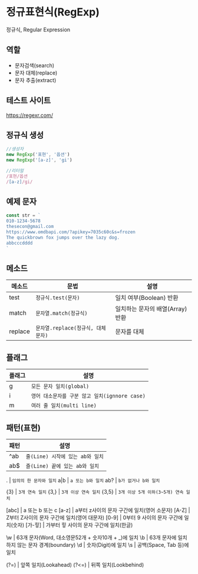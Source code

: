 # 정규표현식(RegExp)

정규식, Regular Expression

## 역할
- 문자검색(search)
- 문자 대체(replace)
- 문자 추출(extract)

## 테스트 사이트
https://regexr.com/

## 정규식 생성
```js
//생성자
new RegExp('표현', '옵션')
new RegExp('[a-z]', 'gi')

//리터럴
/표현/옵션
/[a-z]/gi/
```

## 예제 문자

```js
const str = `
010-1234-5678
thesecon@gmail.com
https://www.omdbapi.com/?apikey=7035c60c&s=frozen
The quickbrown fox jumps over the lazy dog.
abbcccdddd
`
```

## 메소드
메소드 | 문법 | 설명
--|--|--
test | `정규식.test(문자)` | 일치 여부(Boolean) 반환
match | `문자열.match(정규식)` | 일치하는 문자의 배열(Array) 반환
replace | `문자열.replace(정규식, 대체문자)` | 문자를 대체


## 플래그

플래그 | 설명
-- | --
g | `모든 문자 일치(global)`
i | `영어 대소문자를 구분 않고 일치(ignnore case)`
m | `여러 줄 일치(multi line)`

## 패턴(표현)
패턴 | 설명
--|--
^ab | `줄(Line) 시작에 있는 ab와 일치`
ab$ | `즐(Line) 끝에 있는 ab와 일치`

. | `임의의 한 문자와 일치`
a&verbar;b | `a 또는 b와 일치`
ab? | `b가 없거나 b와 일치`

{3} | `3개 연속 일치`
{3,} | `3개 이상 연속 일치`
{3,5} | `3개 이상 5개 이하(3~5개) 연속 일치`

[abc] | a 또는 b 또는 c
[a-z] | a부터 z사이의 문자 구간에 일치(영어 소문자)
[A-Z] | Z부터 Z사이의 문자 구간에 일치(영어 대문자) 
[0-9] | 0부터 9 사이의 문자 구간에 일치(숫자)
[가-힣] | 가부터 힣 사이의 문자 구간에 일치(한글)

\w | 63개 문자(Word, 대소영문52개 + 숫자10개 + _)에 일치
\b | 63개 문자에 일치하지 않는 문자 경계(boundary)
\d | 숫자(Digit)에 일치
\s | 공백(Space, Tab 등)에 일치

(?=) | 앞쪽 일치(Lookahead)
(?<=) | 뒤쪽 일치(Lookbehind)